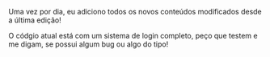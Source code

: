 Uma vez por dia, eu adiciono todos os novos conteúdos modificados desde a última edição!

O códgio atual está com um sistema de login completo, peço que testem e me digam, se possui algum bug ou algo do tipo!
